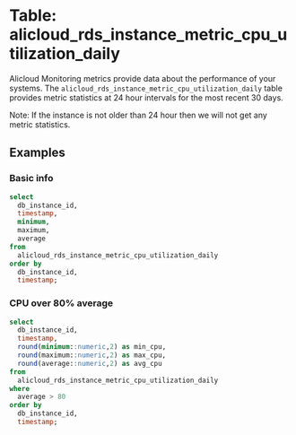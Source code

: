 # Table: alicloud_rds_instance_metric_cpu_utilization_daily

Alicloud Monitoring metrics provide data about the performance of your systems. The `alicloud_rds_instance_metric_cpu_utilization_daily` table provides metric statistics at 24 hour intervals for the most recent 30 days.

Note: If the instance is not older than 24 hour then we will not get any metric statistics.

## Examples

### Basic info

```sql
select
  db_instance_id,
  timestamp,
  minimum,
  maximum,
  average
from
  alicloud_rds_instance_metric_cpu_utilization_daily
order by
  db_instance_id,
  timestamp;
```

### CPU over 80% average

```sql
select
  db_instance_id,
  timestamp,
  round(minimum::numeric,2) as min_cpu,
  round(maximum::numeric,2) as max_cpu,
  round(average::numeric,2) as avg_cpu
from
  alicloud_rds_instance_metric_cpu_utilization_daily
where
  average > 80
order by
  db_instance_id,
  timestamp;
```
